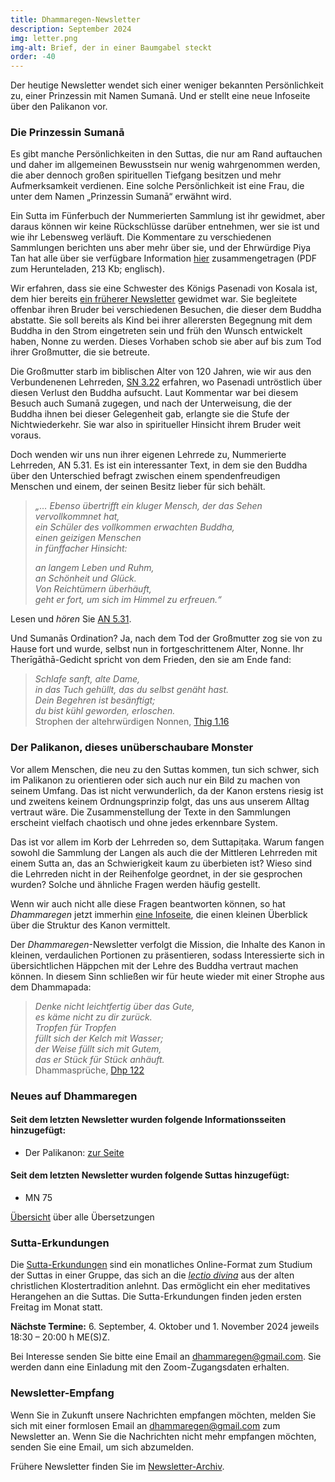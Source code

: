 ```yaml
---
title: Dhammaregen-Newsletter
description: September 2024
img: letter.png
img-alt: Brief, der in einer Baumgabel steckt
order: -40
---
```


Der heutige Newsletter wendet sich einer weniger bekannten Persönlichkeit zu, einer Prinzessin mit Namen Sumanā. Und er stellt eine neue Infoseite über den Palikanon vor.

### Die Prinzessin Sumanā

Es gibt manche Persönlichkeiten in den Suttas, die nur am Rand auftauchen und daher im allgemeinen Bewusstsein nur wenig wahrgenommen werden, die aber dennoch großen spirituellen Tiefgang besitzen und mehr Aufmerksamkeit verdienen. Eine solche Persönlichkeit ist eine Frau, die unter dem Namen „Prinzessin Sumanā“ erwähnt wird.

Ein Sutta im Fünferbuch der Nummerierten Sammlung ist ihr gewidmet, aber daraus können wir keine Rückschlüsse darüber entnehmen, wer sie ist und wie ihr Lebensweg verläuft. Die Kommentare zu verschiedenen Sammlungen berichten uns aber mehr über sie, und der Ehrwürdige Piya Tan hat alle über sie verfügbare Information [hier](https://www.themindingcentre.org/dharmafarer/wp-content/uploads/2009/12/22.14-Sumana-Rajakumari-S-a5.31-piya.pdf) zusammengetragen (PDF zum Herunteladen, 213 Kb; englisch).

Wir erfahren, dass sie eine Schwester des Königs Pasenadi von Kosala ist, dem hier bereits [ein früherer Newsletter](#/wiki/news/2022-04) gewidmet war. Sie begleitete offenbar ihren Bruder bei verschiedenen Besuchen, die dieser dem Buddha abstatte. Sie soll bereits als Kind bei ihrer allerersten Begegnung mit dem Buddha in den Strom eingetreten sein und früh den Wunsch entwickelt haben, Nonne zu werden. Dieses Vorhaben schob sie aber auf bis zum Tod ihrer Großmutter, die sie betreute.

Die Großmutter starb im biblischen Alter von 120 Jahren, wie wir aus den Verbundenenen Lehrreden, [SN 3.22](#/sutta/sn3.22/de/sabbamitta) erfahren, wo Pasenadi untröstlich über diesen Verlust den Buddha aufsucht. Laut Kommentar war bei diesem Besuch auch Sumanā zugegen, und nach der Unterweisung, die der Buddha ihnen bei dieser Gelegenheit gab, erlangte sie die Stufe der Nichtwiederkehr. Sie war also in spiritueller Hinsicht ihrem Bruder weit voraus.

Doch wenden wir uns nun ihrer eigenen Lehrrede zu, Nummerierte Lehrreden, AN 5.31. Es ist ein interessanter Text, in dem sie den Buddha über den Unterschied befragt zwischen einem spendenfreudigen Menschen und einem, der seinen Besitz lieber für sich behält.

>*„… Ebenso übertrifft ein kluger Mensch, der das Sehen vervollkommnet hat,*  
>*ein Schüler des vollkommen erwachten Buddha,*  
>*einen geizigen Menschen*  
>*in fünffacher Hinsicht:*  
>
>*an langem Leben und Ruhm,*  
>*an Schönheit und Glück.*  
>*Von Reichtümern überhäuft,*  
>*geht er fort, um sich im Himmel zu erfreuen.“*

Lesen und *hören* Sie [AN 5.31](#/sutta/an5.31/de/sabbamitta).

Und Sumanās Ordination? Ja, nach dem Tod der Großmutter zog sie von zu Hause fort und wurde, selbst nun in fortgeschrittenem Alter, Nonne. Ihr Therīgāthā-Gedicht spricht von dem Frieden, den sie am Ende fand:

>*Schlafe sanft, alte Dame,*  
>*in das Tuch gehüllt, das du selbst genäht hast.*  
>*Dein Begehren ist besänftigt;*  
>*du bist kühl geworden, erloschen.*  
> Strophen der altehrwürdigen Nonnen, [Thig 1.16](#/sutta/thig1.16/de/sabbamitta)

### Der Palikanon, dieses unüberschaubare Monster

Vor allem Menschen, die neu zu den Suttas kommen, tun sich schwer, sich im Palikanon zu orientieren oder sich auch nur ein Bild zu machen von seinem Umfang. Das ist nicht verwunderlich, da der Kanon erstens riesig ist und zweitens keinem Ordnungsprinzip folgt, das uns aus unserem Alltag vertraut wäre. Die Zusammenstellung der Texte in den Sammlungen erscheint vielfach chaotisch und ohne jedes erkennbare System. 

Das ist vor allem im Korb der Lehrreden so, dem Suttapiṭaka. Warum fangen sowohl die Sammlung der Langen als auch die der Mittleren Lehrreden mit einem Sutta an, das an Schwierigkeit kaum zu überbieten ist? Wieso sind die Lehrreden nicht in der Reihenfolge geordnet, in der sie gesprochen wurden? Solche und ähnliche Fragen werden häufig gestellt.

Wenn wir auch nicht alle diese Fragen beantworten können, so hat *Dhammaregen* jetzt immerhin [eine Infoseite](#/wiki/studium/palikanon), die einen kleinen Überblick über die Struktur des Kanon vermittelt.

Der *Dhammaregen*-Newsletter verfolgt die Mission, die Inhalte des Kanon in kleinen, verdaulichen Portionen zu präsentieren, sodass Interessierte sich in übersichtlichen Häppchen mit der Lehre des Buddha vertraut machen können. In diesem Sinn schließen wir für heute wieder mit einer Strophe aus dem Dhammapada:

>*Denke nicht leichtfertig über das Gute,*  
>*es käme nicht zu dir zurück.*  
>*Tropfen für Tropfen*  
>*füllt sich der Kelch mit Wasser;*  
>*der Weise füllt sich mit Gutem,*  
>*das er Stück für Stück anhäuft.*  
> Dhammasprüche, [Dhp 122](#/sutta/dhp122:1/de/sabbamitta)

### Neues auf Dhammaregen

#### Seit dem letzten Newsletter wurden folgende Informationsseiten hinzugefügt:

- Der Palikanon: [zur Seite](#/wiki/studium/palikanon)

#### Seit dem letzten Newsletter wurden folgende Suttas hinzugefügt:

- MN 75

[Übersicht](#/wiki/uebersetzung/uebersicht) über alle Übersetzungen

### Sutta-Erkundungen 

Die [Sutta-Erkundungen](#/wiki/erkundung) sind ein monatliches Online-Format zum Studium der Suttas in einer Gruppe, das sich an die [*lectio divina*](https://de.wikipedia.org/wiki/Lectio_divina) aus der alten christlichen Klostertradition anlehnt. Das ermöglicht ein eher meditatives Herangehen an die Suttas. Die Sutta-Erkundungen finden jeden ersten Freitag im Monat statt. 

**Nächste Termine:** 6. September, 4. Oktober und 1. November 2024 jeweils 18:30 – 20:00 h ME(S)Z.

Bei Interesse senden Sie bitte eine Email an [dhammaregen@gmail.com](mailto:dhammaregen@gmail.com). Sie werden dann eine Einladung mit den Zoom-Zugangsdaten erhalten.

### Newsletter-Empfang

Wenn Sie in Zukunft unsere Nachrichten empfangen möchten, melden Sie sich mit einer formlosen Email an [dhammaregen@gmail.com](mailto:dhammaregen@gmail.com) zum Newsletter an. Wenn Sie die Nachrichten nicht mehr empfangen möchten, senden Sie eine Email, um sich abzumelden. 

Frühere Newsletter finden Sie im [Newsletter-Archiv](#/wiki/news/inhalt).